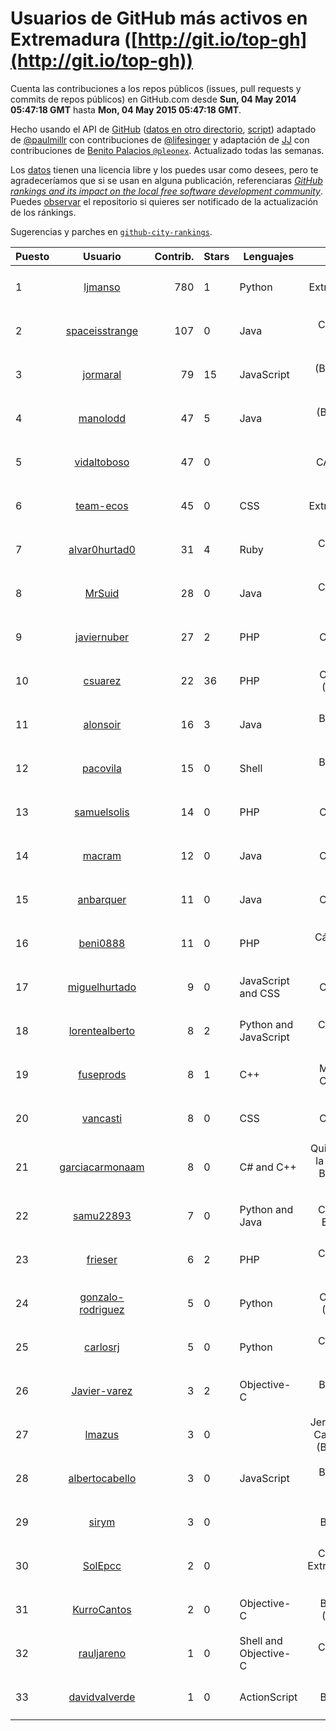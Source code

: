 # Usuarios de GitHub más activos en Extremadura ([http://git.io/top-gh](http://git.io/top-gh))



  Cuenta las contribuciones a los repos públicos (issues, pull requests y commits de repos públicos) en GitHub.com desde  **Sun, 04 May 2014 05:47:18 GMT** hasta **Mon, 04 May 2015 05:47:18 GMT**.

  Hecho usando el API de [GitHub](http://github.com) ([datos en otro directorio](https://github.com/JJ/top-github-users-data/tree/master/data), [script](https://github.com/JJ/top-github-users)) adaptado de [@paulmillr](https://github.com/paulmillr) con contribuciones de [@lifesinger](https://github.com/lifesinger) y adaptación de [JJ](http://jj.github.io) con contribuciones de [Benito Palacios `@pleonex`](http://github.com/pleonex). Actualizado todas las semanas.

  Los [datos](https://github.com/JJ/top-github-users-data/tree/master/data) tienen una licencia libre y los puedes usar como desees, pero te agradeceríamos que si se usan en alguna publicación, referenciaras [*GitHub rankings and its impact on the local free software development community*](https://thewinnower.com/papers/github-rankings-and-its-impact-on-the-local-free-software-development-community). Puedes [observar](https://github.com/JJ/top-github-users-data/subscription) el repositorio si quieres ser notificado de la actualización de los ránkings. 

  Sugerencias y parches en [`github-city-rankings`](http://github.com/JJ/github-city-rankings). 


| Puesto   |  Usuario  |Contrib.| Stars | Lenguajes   |      Lugar      |  Avatar  |
|----------|:---------:|-------:|-------|-------------|:---------------:|----------|
| 1 | [ljmanso](https://github.com/ljmanso) | 780 | 1 | Python | Extremadura | <img src='https://avatars0.githubusercontent.com/u/1719846?v=3&s=64' width='64' height='64' title='Luis J. Manso'> |
| 2 | [spaceisstrange](https://github.com/spaceisstrange) | 107 | 0 | Java | Cáceres, Spain | <img src='https://avatars2.githubusercontent.com/u/6024783?v=3&s=64' width='64' height='64' title='Fran González'> |
| 3 | [jormaral](https://github.com/jormaral) | 79 | 15 | JavaScript | (Badajoz), Spain | <img src='https://avatars2.githubusercontent.com/u/827073?v=3&s=64' width='64' height='64' title='Jorge Martín'> |
| 4 | [manolodd](https://github.com/manolodd) | 47 | 5 | Java | (Badajoz) Spain | <img src='https://avatars2.githubusercontent.com/u/5189679?v=3&s=64' width='64' height='64' title='Manuel Domínguez-Dorado'> |
| 5 | [vidaltoboso](https://github.com/vidaltoboso) | 47 | 0 |  | CÁCERES | <img src='https://avatars0.githubusercontent.com/u/4061419?v=3&s=64' width='64' height='64' title='vidaltoboso'> |
| 6 | [team-ecos](https://github.com/team-ecos) | 45 | 0 | CSS | Extremadura | <img src='https://avatars3.githubusercontent.com/u/9051594?v=3&s=64' width='64' height='64' title='Ecos'> |
| 7 | [alvar0hurtad0](https://github.com/alvar0hurtad0) | 31 | 4 | Ruby | Cáceres, Spain | <img src='https://avatars0.githubusercontent.com/u/1130114?v=3&s=64' width='64' height='64' title='Alvaro J. Hurtado Villegas'> |
| 8 | [MrSuid](https://github.com/MrSuid) | 28 | 0 | Java | Cáceres, Spain | <img src='https://avatars0.githubusercontent.com/u/3399621?v=3&s=64' width='64' height='64' title='Óscar Caballero'> |
| 9 | [javiernuber](https://github.com/javiernuber) | 27 | 2 | PHP | Cáceres | <img src='https://avatars1.githubusercontent.com/u/854567?v=3&s=64' width='64' height='64' title='Fco Javier Núñez Berrocoso'> |
| 10 | [csuarez](https://github.com/csuarez) | 22 | 36 | PHP | Cáceres (Spain) | <img src='https://avatars0.githubusercontent.com/u/680660?v=3&s=64' width='64' height='64' title='César Suárez Ortega'> |
| 11 | [alonsoir](https://github.com/alonsoir) | 16 | 3 | Java | Badajoz, Spain | <img src='https://avatars2.githubusercontent.com/u/2405946?v=3&s=64' width='64' height='64' title='Alonso'> |
| 12 | [pacovila](https://github.com/pacovila) | 15 | 0 | Shell | Badajoz, Spain | <img src='https://avatars2.githubusercontent.com/u/3647096?v=3&s=64' width='64' height='64' title='Francisco Vila'> |
| 13 | [samuelsolis](https://github.com/samuelsolis) | 14 | 0 | PHP | Cáceres | <img src='https://avatars0.githubusercontent.com/u/3817887?v=3&s=64' width='64' height='64' title='Samuel'> |
| 14 | [macram](https://github.com/macram) | 12 | 0 | Java | Cáceres | <img src='https://avatars1.githubusercontent.com/u/2062111?v=3&s=64' width='64' height='64' title='Manu Mateos'> |
| 15 | [anbarquer](https://github.com/anbarquer) | 11 | 0 | Java | Cáceres | <img src='https://avatars3.githubusercontent.com/u/9308394?v=3&s=64' width='64' height='64' title='anbarquer'> |
| 16 | [beni0888](https://github.com/beni0888) | 11 | 0 | PHP | Cáceres - Spain | <img src='https://avatars0.githubusercontent.com/u/2619784?v=3&s=64' width='64' height='64' title='Jesús Miguel Benito Calzada'> |
| 17 | [miguelhurtado](https://github.com/miguelhurtado) | 9 | 0 | JavaScript and CSS | Cáceres | <img src='https://avatars1.githubusercontent.com/u/4569925?v=3&s=64' width='64' height='64' title='Miguel Hurtado'> |
| 18 | [lorentealberto](https://github.com/lorentealberto) | 8 | 2 | Python and JavaScript | Cáceres, Spain | <img src='https://avatars1.githubusercontent.com/u/3707216?v=3&s=64' width='64' height='64' title='Alberto Lorente'> |
| 19 | [fuseprods](https://github.com/fuseprods) | 8 | 1 | C++ | Madrid / Cáceres | <img src='https://avatars3.githubusercontent.com/u/3052275?v=3&s=64' width='64' height='64' title='Javier Collado'> |
| 20 | [vancasti](https://github.com/vancasti) | 8 | 0 | CSS | Cáceres | <img src='https://avatars0.githubusercontent.com/u/4975494?v=3&s=64' width='64' height='64' title='Victor'> |
| 21 | [garciacarmonaam](https://github.com/garciacarmonaam) | 8 | 0 | C# and C++ | Quintana de la Serena, Badajoz, Spain | <img src='https://avatars0.githubusercontent.com/u/8081322?v=3&s=64' width='64' height='64' title='Ángel Manuel García Carmona'> |
| 22 | [samu22893](https://github.com/samu22893) | 7 | 0 | Python and Java | Cáceres, España | <img src='https://avatars2.githubusercontent.com/u/5812967?v=3&s=64' width='64' height='64' title='Samuel Martín Cantalejo'> |
| 23 | [frieser](https://github.com/frieser) | 6 | 2 | PHP | Cáceres, Spain | <img src='https://avatars1.githubusercontent.com/u/821756?v=3&s=64' width='64' height='64' title='Hector Molano'> |
| 24 | [gonzalo-rodriguez](https://github.com/gonzalo-rodriguez) | 5 | 0 | Python | Cáceres (Spain) | <img src='https://avatars1.githubusercontent.com/u/4035127?v=3&s=64' width='64' height='64' title='Gonzalo Rodríguez Píriz'> |
| 25 | [carlosrj](https://github.com/carlosrj) | 5 | 0 | Python | Cáceres, Spain | <img src='https://avatars0.githubusercontent.com/u/9881700?v=3&s=64' width='64' height='64' title='Carlos'> |
| 26 | [Javier-varez](https://github.com/Javier-varez) | 3 | 2 | Objective-C | Badajoz, Spain | <img src='https://avatars3.githubusercontent.com/u/5116453?v=3&s=64' width='64' height='64' title='Francisco Javier Alvarez Garcia'> |
| 27 | [lmazus](https://github.com/lmazus) | 3 | 0 |  | Jerez de los Caballeros (Badajoz) | <img src='https://avatars3.githubusercontent.com/u/8288319?v=3&s=64' width='64' height='64' title='Luis Mazuecos'> |
| 28 | [albertocabello](https://github.com/albertocabello) | 3 | 0 | JavaScript | Badajoz, Spain | <img src='https://avatars1.githubusercontent.com/u/3274653?v=3&s=64' width='64' height='64' title='Alberto Cabello Sánchez'> |
| 29 | [sirym](https://github.com/sirym) | 3 | 0 |  | Badajoz | <img src='https://avatars3.githubusercontent.com/u/8791586?v=3&s=64' width='64' height='64' title='SIRYM'> |
| 30 | [SolEpcc](https://github.com/SolEpcc) | 2 | 0 |  | Cáceres, Extremadura, Spain | <img src='https://avatars3.githubusercontent.com/u/9723722?v=3&s=64' width='64' height='64' title='Smart Open Lab Epcc'> |
| 31 | [KurroCantos](https://github.com/KurroCantos) | 2 | 0 | Objective-C | Badajoz (Spain) | <img src='https://avatars0.githubusercontent.com/u/8928294?v=3&s=64' width='64' height='64' title='Kurro'> |
| 32 | [rauljareno](https://github.com/rauljareno) | 1 | 0 | Shell and Objective-C | Cáceres, Spain | <img src='https://avatars2.githubusercontent.com/u/4493075?v=3&s=64' width='64' height='64' title='Raul Jareño'> |
| 33 | [davidvalverde](https://github.com/davidvalverde) | 1 | 0 | ActionScript | Badajoz | <img src='https://avatars2.githubusercontent.com/u/1055256?v=3&s=64' width='64' height='64' title='David Valverde'> |
